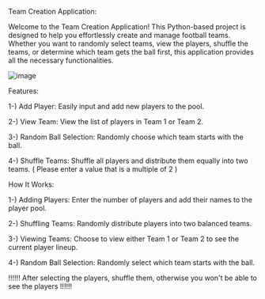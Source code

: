Team Creation Application:

Welcome to the Team Creation Application! This Python-based project is designed to help you effortlessly create and manage football teams. Whether you want to randomly select teams, view the players, shuffle the teams, or determine which team gets the ball first, this application provides all the necessary functionalities.



![image](https://github.com/user-attachments/assets/7918ce4f-2ff8-4f15-8dc6-d127978e604d)


Features:

1-) Add Player: Easily input and add new players to the pool.

2-) View Team: View the list of players in Team 1 or Team 2.

3-) Random Ball Selection: Randomly choose which team starts with the ball.

4-) Shuffle Teams: Shuffle all players and distribute them equally into two teams. ( Please enter a value that is a multiple of 2 )


How It Works:


1-) Adding Players: Enter the number of players and add their names to the player pool.

2-) Shuffling Teams: Randomly distribute players into two balanced teams.

3-) Viewing Teams: Choose to view either Team 1 or Team 2 to see the current player lineup.

4-) Random Ball Selection: Randomly select which team starts with the ball.

!!!!!! After selecting the players, shuffle them, otherwise you won't be able to see the players !!!!!!
